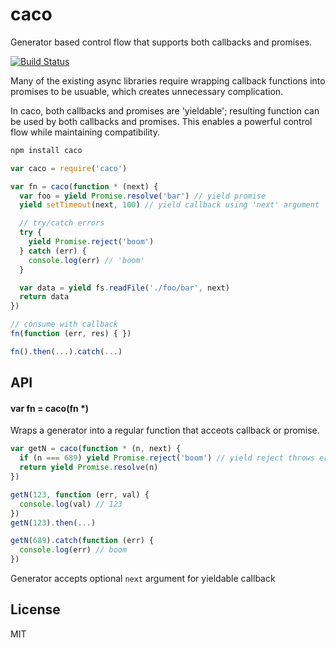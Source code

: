 # caco

Generator based control flow that supports both callbacks and promises.

[![Build Status](https://travis-ci.org/cshum/caco.svg?branch=master)](https://travis-ci.org/cshum/caco)

Many of the existing async libraries require wrapping callback functions into promises to be usuable, which creates unnecessary complication. 

In caco, both callbacks and promises are 'yieldable'; 
resulting function can be used by both callbacks and promises. 
This enables a powerful control flow while maintaining compatibility.

```bash
npm install caco
```

```js
var caco = require('caco')

var fn = caco(function * (next) {
  var foo = yield Promise.resolve('bar') // yield promise
  yield setTimeout(next, 100) // yield callback using 'next' argument

  // try/catch errors
  try {
    yield Promise.reject('boom')
  } catch (err) {
    console.log(err) // 'boom'
  }

  var data = yield fs.readFile('./foo/bar', next)
  return data
})

// consume with callback
fn(function (err, res) { })

fn().then(...).catch(...)
```

## API

#### var fn = caco(fn *)

Wraps a generator into a regular function that acceots callback or promise.

```js
var getN = caco(function * (n, next) {
  if (n === 689) yield Promise.reject('boom') // yield reject throws error
  return yield Promise.resolve(n)
})

getN(123, function (err, val) {
  console.log(val) // 123
})
getN(123).then(...)

getN(689).catch(function (err) {
  console.log(err) // boom
})
```

Generator accepts optional `next` argument for yieldable callback

## License

MIT

